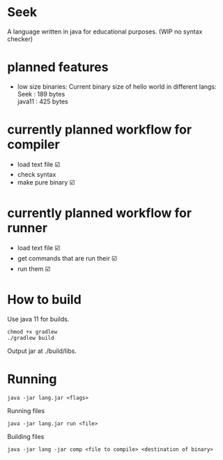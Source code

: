 # Seek
A language written in java for educational purposes. (WIP no syntax checker)
# planned features
 * low size binaries:
Current binary size of hello world in different langs:  
Seek : 189 bytes  
java11 : 425 bytes
# currently planned workflow for compiler
 * load text file ☑️
 * check syntax
 * make pure binary ☑️
# currently planned workflow for runner
 * load text file ☑️
 * get commands that are run their ☑️
 * run them ☑️
# How to build
Use java 11 for builds.  
```
chmod +x gradlew
./gradlew build
```
Output jar at ./build/libs.
# Running
```
java -jar lang.jar <flags>
```
Running files
```
java -jar lang.jar run <file>
```
Building files
```
java -jar lang -jar comp <file to compile> <destination of binary>
```
